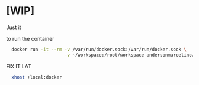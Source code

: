 # [WIP]
Just it


to run the container
```bash
  docker run -it --rm -v /var/run/docker.sock:/var/run/docker.sock \
                      -v ~/workspace:/root/workspace andersonmarcelino/devenv
```

FIX IT LAT
```bash
  xhost +local:docker
```
